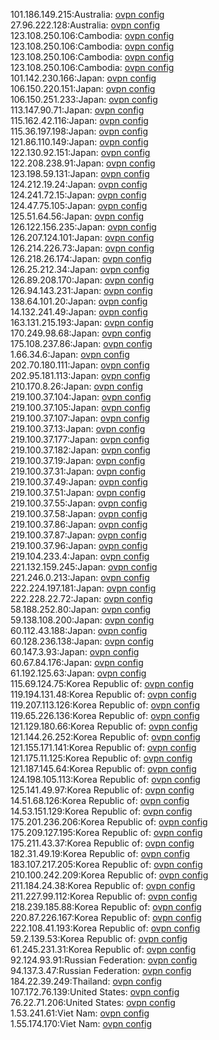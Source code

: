 101.186.149.215:Australia: [ovpn config](vpn/101_186_149_215.ovpn)  
27.96.222.128:Australia: [ovpn config](vpn/27_96_222_128.ovpn)  
123.108.250.106:Cambodia: [ovpn config](vpn/123_108_250_106.ovpn)  
123.108.250.106:Cambodia: [ovpn config](vpn/123_108_250_106.ovpn)  
123.108.250.106:Cambodia: [ovpn config](vpn/123_108_250_106.ovpn)  
123.108.250.106:Cambodia: [ovpn config](vpn/123_108_250_106.ovpn)  
101.142.230.166:Japan: [ovpn config](vpn/101_142_230_166.ovpn)  
106.150.220.151:Japan: [ovpn config](vpn/106_150_220_151.ovpn)  
106.150.251.233:Japan: [ovpn config](vpn/106_150_251_233.ovpn)  
113.147.90.71:Japan: [ovpn config](vpn/113_147_90_71.ovpn)  
115.162.42.116:Japan: [ovpn config](vpn/115_162_42_116.ovpn)  
115.36.197.198:Japan: [ovpn config](vpn/115_36_197_198.ovpn)  
121.86.110.149:Japan: [ovpn config](vpn/121_86_110_149.ovpn)  
122.130.92.151:Japan: [ovpn config](vpn/122_130_92_151.ovpn)  
122.208.238.91:Japan: [ovpn config](vpn/122_208_238_91.ovpn)  
123.198.59.131:Japan: [ovpn config](vpn/123_198_59_131.ovpn)  
124.212.19.24:Japan: [ovpn config](vpn/124_212_19_24.ovpn)  
124.241.72.15:Japan: [ovpn config](vpn/124_241_72_15.ovpn)  
124.47.75.105:Japan: [ovpn config](vpn/124_47_75_105.ovpn)  
125.51.64.56:Japan: [ovpn config](vpn/125_51_64_56.ovpn)  
126.122.156.235:Japan: [ovpn config](vpn/126_122_156_235.ovpn)  
126.207.124.101:Japan: [ovpn config](vpn/126_207_124_101.ovpn)  
126.214.226.73:Japan: [ovpn config](vpn/126_214_226_73.ovpn)  
126.218.26.174:Japan: [ovpn config](vpn/126_218_26_174.ovpn)  
126.25.212.34:Japan: [ovpn config](vpn/126_25_212_34.ovpn)  
126.89.208.170:Japan: [ovpn config](vpn/126_89_208_170.ovpn)  
126.94.143.231:Japan: [ovpn config](vpn/126_94_143_231.ovpn)  
138.64.101.20:Japan: [ovpn config](vpn/138_64_101_20.ovpn)  
14.132.241.49:Japan: [ovpn config](vpn/14_132_241_49.ovpn)  
163.131.215.193:Japan: [ovpn config](vpn/163_131_215_193.ovpn)  
170.249.98.68:Japan: [ovpn config](vpn/170_249_98_68.ovpn)  
175.108.237.86:Japan: [ovpn config](vpn/175_108_237_86.ovpn)  
1.66.34.6:Japan: [ovpn config](vpn/1_66_34_6.ovpn)  
202.70.180.111:Japan: [ovpn config](vpn/202_70_180_111.ovpn)  
202.95.181.113:Japan: [ovpn config](vpn/202_95_181_113.ovpn)  
210.170.8.26:Japan: [ovpn config](vpn/210_170_8_26.ovpn)  
219.100.37.104:Japan: [ovpn config](vpn/219_100_37_104.ovpn)  
219.100.37.105:Japan: [ovpn config](vpn/219_100_37_105.ovpn)  
219.100.37.107:Japan: [ovpn config](vpn/219_100_37_107.ovpn)  
219.100.37.13:Japan: [ovpn config](vpn/219_100_37_13.ovpn)  
219.100.37.177:Japan: [ovpn config](vpn/219_100_37_177.ovpn)  
219.100.37.182:Japan: [ovpn config](vpn/219_100_37_182.ovpn)  
219.100.37.19:Japan: [ovpn config](vpn/219_100_37_19.ovpn)  
219.100.37.31:Japan: [ovpn config](vpn/219_100_37_31.ovpn)  
219.100.37.49:Japan: [ovpn config](vpn/219_100_37_49.ovpn)  
219.100.37.51:Japan: [ovpn config](vpn/219_100_37_51.ovpn)  
219.100.37.55:Japan: [ovpn config](vpn/219_100_37_55.ovpn)  
219.100.37.58:Japan: [ovpn config](vpn/219_100_37_58.ovpn)  
219.100.37.86:Japan: [ovpn config](vpn/219_100_37_86.ovpn)  
219.100.37.87:Japan: [ovpn config](vpn/219_100_37_87.ovpn)  
219.100.37.96:Japan: [ovpn config](vpn/219_100_37_96.ovpn)  
219.104.233.4:Japan: [ovpn config](vpn/219_104_233_4.ovpn)  
221.132.159.245:Japan: [ovpn config](vpn/221_132_159_245.ovpn)  
221.246.0.213:Japan: [ovpn config](vpn/221_246_0_213.ovpn)  
222.224.197.181:Japan: [ovpn config](vpn/222_224_197_181.ovpn)  
222.228.22.72:Japan: [ovpn config](vpn/222_228_22_72.ovpn)  
58.188.252.80:Japan: [ovpn config](vpn/58_188_252_80.ovpn)  
59.138.108.200:Japan: [ovpn config](vpn/59_138_108_200.ovpn)  
60.112.43.188:Japan: [ovpn config](vpn/60_112_43_188.ovpn)  
60.128.236.138:Japan: [ovpn config](vpn/60_128_236_138.ovpn)  
60.147.3.93:Japan: [ovpn config](vpn/60_147_3_93.ovpn)  
60.67.84.176:Japan: [ovpn config](vpn/60_67_84_176.ovpn)  
61.192.125.63:Japan: [ovpn config](vpn/61_192_125_63.ovpn)  
115.69.124.75:Korea Republic of: [ovpn config](vpn/115_69_124_75.ovpn)  
119.194.131.48:Korea Republic of: [ovpn config](vpn/119_194_131_48.ovpn)  
119.207.113.126:Korea Republic of: [ovpn config](vpn/119_207_113_126.ovpn)  
119.65.226.136:Korea Republic of: [ovpn config](vpn/119_65_226_136.ovpn)  
121.129.180.66:Korea Republic of: [ovpn config](vpn/121_129_180_66.ovpn)  
121.144.26.252:Korea Republic of: [ovpn config](vpn/121_144_26_252.ovpn)  
121.155.171.141:Korea Republic of: [ovpn config](vpn/121_155_171_141.ovpn)  
121.175.11.125:Korea Republic of: [ovpn config](vpn/121_175_11_125.ovpn)  
121.187.145.64:Korea Republic of: [ovpn config](vpn/121_187_145_64.ovpn)  
124.198.105.113:Korea Republic of: [ovpn config](vpn/124_198_105_113.ovpn)  
125.141.49.97:Korea Republic of: [ovpn config](vpn/125_141_49_97.ovpn)  
14.51.68.126:Korea Republic of: [ovpn config](vpn/14_51_68_126.ovpn)  
14.53.151.129:Korea Republic of: [ovpn config](vpn/14_53_151_129.ovpn)  
175.201.236.206:Korea Republic of: [ovpn config](vpn/175_201_236_206.ovpn)  
175.209.127.195:Korea Republic of: [ovpn config](vpn/175_209_127_195.ovpn)  
175.211.43.37:Korea Republic of: [ovpn config](vpn/175_211_43_37.ovpn)  
182.31.49.19:Korea Republic of: [ovpn config](vpn/182_31_49_19.ovpn)  
183.107.217.205:Korea Republic of: [ovpn config](vpn/183_107_217_205.ovpn)  
210.100.242.209:Korea Republic of: [ovpn config](vpn/210_100_242_209.ovpn)  
211.184.24.38:Korea Republic of: [ovpn config](vpn/211_184_24_38.ovpn)  
211.227.99.112:Korea Republic of: [ovpn config](vpn/211_227_99_112.ovpn)  
218.239.185.88:Korea Republic of: [ovpn config](vpn/218_239_185_88.ovpn)  
220.87.226.167:Korea Republic of: [ovpn config](vpn/220_87_226_167.ovpn)  
222.108.41.193:Korea Republic of: [ovpn config](vpn/222_108_41_193.ovpn)  
59.2.139.53:Korea Republic of: [ovpn config](vpn/59_2_139_53.ovpn)  
61.245.231.31:Korea Republic of: [ovpn config](vpn/61_245_231_31.ovpn)  
92.124.93.91:Russian Federation: [ovpn config](vpn/92_124_93_91.ovpn)  
94.137.3.47:Russian Federation: [ovpn config](vpn/94_137_3_47.ovpn)  
184.22.39.249:Thailand: [ovpn config](vpn/184_22_39_249.ovpn)  
107.172.76.139:United States: [ovpn config](vpn/107_172_76_139.ovpn)  
76.22.71.206:United States: [ovpn config](vpn/76_22_71_206.ovpn)  
1.53.241.61:Viet Nam: [ovpn config](vpn/1_53_241_61.ovpn)  
1.55.174.170:Viet Nam: [ovpn config](vpn/1_55_174_170.ovpn)  
